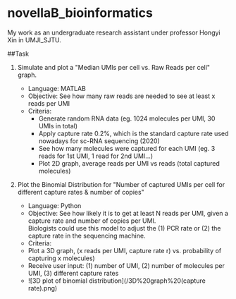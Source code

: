 # novellaB_bioinformatics
My work as an undergraduate research assistant under professor Hongyi Xin in UMJI_SJTU.

##Task
1. Simulate and plot a "Median UMIs per cell vs. Raw Reads per cell" graph.  
   - Language: MATLAB  
   - Objective: See how many raw reads are needed to see at least x reads per UMI  
   - Criteria:   
     - Generate random RNA data (eg. 1024 molecules per UMI, 30 UMIs in total)  
     - Apply capture rate 0.2%, which is the standard capture rate used nowadays for sc-RNA sequencing (2020)  
     - See how many molecules were captured for each UMI (eg. 3 reads for 1st UMI, 1 read for 2nd UMI...)  
     - Plot 2D graph, average reads per UMI vs reads (total captured molecules)  
        
2. Plot the Binomial Distribution for "Number of captured UMIs per cell for different capture rates & number of copies"  
   - Language: Python  
   - Objective: See how likely it is to get at least N reads per UMI, given a capture rate and number of copies per UMI.<br />Biologists could use this model to adjust the (1) PCR rate or (2) the capture rate in the sequencing machine.  
   - Criteria:  
    - Plot a 3D graph, (x reads per UMI, capture rate r) vs. probability of capturing x molecules)  
    - Receive user input: (1) number of UMI, (2) number of molecules per UMI, (3) different capture rates  
   - ![3D plot of binomial distribution](/3D%20graph%20(capture rate).png)
